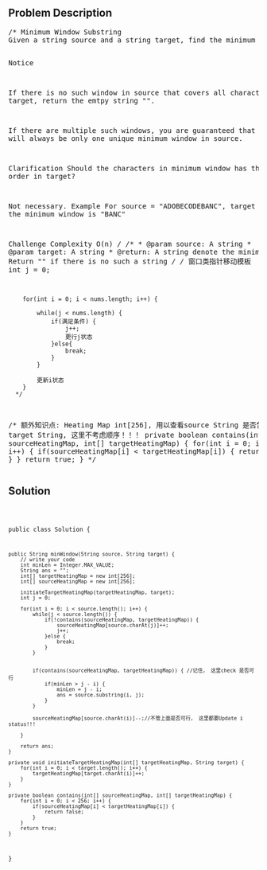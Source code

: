 <!--
<style>
  body { font-family: Arial, sans-serif; }
  .container { max-width: 400px; margin: 50px; padding: 10px; }
  .comment-block { background-color: #f9f9f9; padding: 10px; border-left: 5px solid #ccc; max-width: 400px; margin: 50px; overflow-wrap: break-word; white-space: pre-wrap; }
  .code-block { background-color: #f4f4f4; padding: 10px; border: 1px solid #ddd; }
</style>
-->

<div class='container'>
<h2>Problem Description</h2>
<div class='comment-block'>
<pre>
/* Minimum Window Substring
Given a string source and a string target, find the minimum window in source which will contain all the characters in target.

Notice

If there is no such window in source that covers all characters in target, return the emtpy string "".

If there are multiple such windows, you are guaranteed that there will always be only one unique minimum window in source.

Clarification
Should the characters in minimum window has the same order in target?

Not necessary.
Example
For source = "ADOBECODEBANC", target = "ABC", the minimum window is "BANC"

Challenge 
Complexity O(n)
*/
    /**
     * @param source: A string
     * @param target: A string
     * @return: A string denote the minimum window
     *          Return "" if there is no such a string
     */
     /* 窗口类指针移动模板
        int j = 0;

        for(int i = 0; i < nums.length; i++) {

            while(j < nums.length) {
                if(满足条件) {
                    j++;
                    更行j状态
                }else{
                    break;
                }
            }

            更新i状态
        }
      */
/* 额外知识点: Heating Map int[256], 
用以查看source String 是否包含 target String, 这里不考虑顺序！！！
    private boolean contains(int[] sourceHeatingMap, int[] targetHeatingMap) {
        for(int i = 0; i < 256; i++) {
            if(sourceHeatingMap[i] < targetHeatingMap[i]) {
                return false;
            }
        }
        return true;
    }
*/</pre>
</div>

<h2>Solution</h2>
<div class='code-block'>
<pre><code class='language-java'>

public class Solution {

    public String minWindow(String source, String target) {
        // write your code
        int minLen = Integer.MAX_VALUE;
        String ans = "";
        int[] targetHeatingMap = new int[256];
        int[] sourceHeatingMap = new int[256];
        
        initiateTargetHeatingMap(targetHeatingMap, target);
        int j = 0;
        
        for(int i = 0; i < source.length(); i++) {
            while(j < source.length()) {
                if(!contains(sourceHeatingMap, targetHeatingMap)) {
                    sourceHeatingMap[source.charAt(j)]++;
                    j++;
                }else {
                    break;
                }
            }
            
            
            if(contains(sourceHeatingMap, targetHeatingMap)) { //记住， 这里check 是否可行
                if(minLen > j - i) {
                    minLen = j - i;
                    ans = source.substring(i, j);
                }
            }
            
            sourceHeatingMap[source.charAt(i)]--;//不管上面是否可行， 这里都要Update i status!!!
            
        }
        
        return ans;
    }
    
    private void initiateTargetHeatingMap(int[] targetHeatingMap, String target) {
        for(int i = 0; i < target.length(); i++) {
            targetHeatingMap[target.charAt(i)]++;
        }
    }
    
    private boolean contains(int[] sourceHeatingMap, int[] targetHeatingMap) {
        for(int i = 0; i < 256; i++) {
            if(sourceHeatingMap[i] < targetHeatingMap[i]) {
                return false;
            }
        }
        return true;
    }
}

</code></pre>
</div>
</div>
